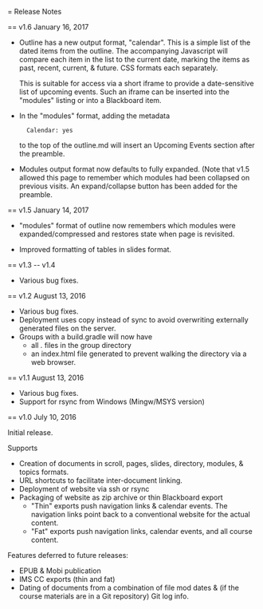 = Release Notes

== v1.6 January 16, 2017

* Outline has a new output format, "calendar". This is a simple list
  of the dated items from the outline. The accompanying Javascript
  will compare each item in the list to the current date, marking the
  items as past, recent, current, & future.  CSS formats each
  separately.

  This is suitable for access via a short iframe to provide a
  date-sensitive list of upcoming events. Such an iframe can be
  inserted into the "modules" listing or into a Blackboard item.

* In the "modules" format, adding the metadata

        Calendar: yes

    to the top of the outline.md will insert an Upcoming Events
    section after the preamble.

* Modules output format now defaults to fully expanded. (Note that
  v1.5 allowed this page to remember which modules had been collapsed
  on previous visits.  An expand/collapse button has been added for
  the preamble.

	
  
== v1.5 January 14, 2017

* "modules" format of outline now remembers which modules were
  expanded/compressed and restores state when page is revisited.

* Improved formatting of tables in slides format.


== v1.3 -- v1.4

* Various bug fixes.

== v1.2 August 13, 2016

* Various bug fixes.
* Deployment uses copy instead of sync to avoid overwriting externally
  generated files on the server.
* Groups with a build.gradle will now have
    - all *.* files in the group directory
	- an index.html file generated to prevent walking the directory
      via a web browser.

== v1.1 August 13, 2016

* Various bug fixes.
* Support for rsync from Windows (Mingw/MSYS version)


== v1.0 July 10, 2016

Initial release.

Supports

* Creation of documents in scroll, pages, slides, directory,
  modules, & topics formats.
* URL shortcuts to facilitate inter-document linking.
* Deployment of website via ssh or rsync
* Packaging of website as zip archive or thin Blackboard export
    * "Thin" exports push navigation links & calendar events. The navigation
       links point back to a conventional website for the actual content.
    * "Fat" exports push navigation links, calendar events, and all course
       content.
       
Features deferred to future releases:
* EPUB & Mobi publication
* IMS CC exports (thin and fat)
* Dating of documents from a combination of file mod dates &
  (if the course materials are in a Git repository) Git log info.
